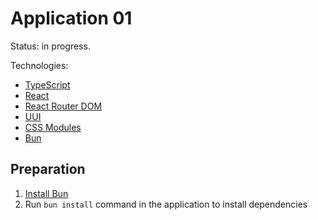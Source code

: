 # Application 01

Status: in progress.

Technologies:

* [TypeScript](https://www.typescriptlang.org)
* [React](https://react.dev)
* [React Router DOM](https://v5.reactrouter.com/web)
* [UUI](https://uui.epam.com)
* [CSS Modules](https://github.com/css-modules/css-modules)
* [Bun](https://bun.sh)

## Preparation

1. [Install Bun](https://bun.sh/docs/installation)
2. Run `bun install` command in the application to install dependencies
